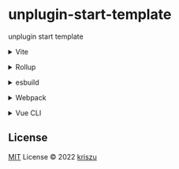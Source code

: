 # unplugin-start-template

unplugin start template

<details>
<summary>Vite</summary><br>

```ts
// vite.config.ts
import UnpluginStart from 'unplugin-start-template/vite'

export default defineConfig({
  plugins: [UnpluginStart()],
})
```

<br></details>

<details>
<summary>Rollup</summary><br>

```ts
// rollup.config.js
import UnpluginStart from 'unplugin-start-template/rollup'

export default {
  plugins: [UnpluginStart()],
}
```

<br></details>

<details>
<summary>esbuild</summary><br>

```ts
// esbuild.config.js
import { build } from 'esbuild'

build({
  plugins: [require('unplugin-start-template/esbuild')()],
})
```

<br></details>

<details>
<summary>Webpack</summary><br>

```ts
// webpack.config.js
module.exports = {
  /* ... */
  plugins: [require('unplugin-start-template/webpack')()],
}
```

<br></details>

<details>
<summary>Vue CLI</summary><br>

```ts
// vue.config.js
module.exports = {
  configureWebpack: {
    plugins: [require('unplugin-start-template/webpack')()],
  },
}
```

<br></details>

## License

[MIT](./LICENSE) License © 2022 [kriszu](https://github.com/wangsizhu0504)
